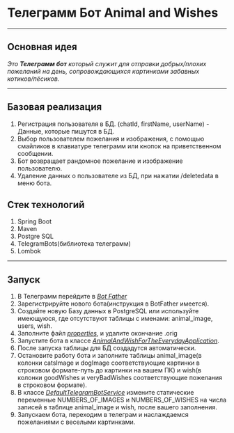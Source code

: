 # Телеграмм Бот Animal and Wishes
***
## Основная идея ##


*Это ***Телеграмм бот*** который служит для отправки добрых/плохих пожеланий на день, сопровождающихся картинками забавных котиков/пёсиков.*
***
## Базовая реализация
1. Регистрация пользователя в БД. (chatId, firstName, userName) - Данные, которые пишутся в БД.
2. Выбор пользователем пожелания и изображения, с помощью смайликов в клавиатуре телеграмм или кнопок на приветственном сообщении.
3. Бот возвращает рандомное пожелание и изображение пользователю.
4. Удаление данных о пользователе из БД, при нажатии /deletedata в меню бота.

## Стек технологий
1. Spring Boot
2. Maven
3. Postgre SQL
4. TelegramBots(библиотека телеграмм)
5. Lombok
***
## Запуск
1. В Телеграмм перейдите в [*Bot Father*](https://t.me/BotFather)
2. Зарегистрируйте нового бота(инструкция в BotFather имеется).
3. Создайте новую Базу данных в PostgreSQL или используйте имеющуюся, где отсутствуют таблицы с именами: animal_image, users, wish.
4. Заполните файл [*properties*](https://github.com/FattAkvarium/FattAkvarium-Animal_and_Wishes_tg_bot/blob/master/src/main/resources/application.properties.origin), и удалите окончание .orig
5. Запустите бота в классе [*AnimalAndWishForTheEverydayApplication*](https://github.com/FattAkvarium/FattAkvarium-Animal_and_Wishes_tg_bot/blob/master/src/main/java/com/fattAkvarium/animal_and_wish_for_the_everyday/AnimalAndWishForTheEverydayApplication.java).
6. После запуска таблицы для БД создадутся автоматически.
7. Остановите работу бота и заполните таблицы animal_image(в колонки catsImage и dogImage соответствующие картинки в строковом формате-путь до картинки на вашем ПК) и wish(в колонки goodWishes и veryBadWishes соответствующие пожелания в строковом формате).
8. В классе [*DefaultTelegramBotService*](https://github.com/FattAkvarium/FattAkvarium-Animal_and_Wishes_tg_bot/blob/master/src/main/java/com/fattAkvarium/animal_and_wish_for_the_everyday/service/DefaultTelegramBotService.java) измените статические переменные NUMBERS_OF_IMAGES и NUMBERS_OF_WISHES на числа записей в таблице animal_image и wish, после вашего заполнения.
9. Запускаем бота, переходим в телеграм и наслаждаемся пожеланиями с веселыми картинками.
